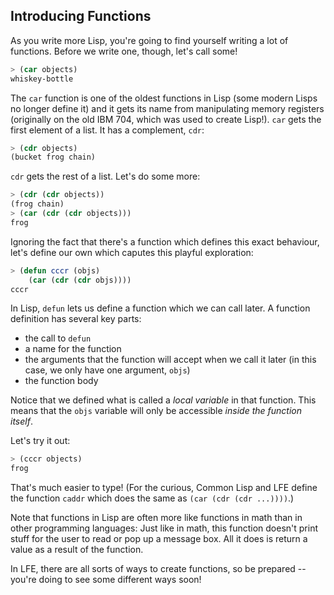 ## Introducing Functions

As you write more Lisp, you're going to find yourself writing a lot of functions. Before we write one, though, let's call some!

```lisp
> (car objects)
whiskey-bottle
```

The ``car`` function is one of the oldest functions in Lisp (some modern Lisps no longer define it) and it gets its name from manipulating memory registers (originally on the old IBM 704, which was used to create Lisp!). ``car`` gets the first element of a list. It has a complement, ``cdr``:

```lisp
> (cdr objects)
(bucket frog chain)
```

``cdr`` gets the rest of a list. Let's do some more:

```lisp
> (cdr (cdr objects))
(frog chain)
> (car (cdr (cdr objects)))
frog
```

Ignoring the fact that there's a function which defines this exact behaviour, let's define our own which caputes this playful exploration:

```lisp
> (defun cccr (objs)
    (car (cdr (cdr objs))))
cccr
```

In Lisp, ``defun`` lets us define a function which we can call later. A function definition has several key parts:

* the call to ``defun``
* a name for the function
* the arguments that the function will accept when we call it later (in this case, we only have one argument, ``objs``)
* the function body

Notice that we defined what is called a *local variable* in that function. This means that the ``objs`` variable will only be accessible *inside the function itself*.

Let's try it out:

```lisp
> (cccr objects)
frog
```

That's much easier to type! (For the curious, Common Lisp and LFE define the function ``caddr`` which does the same as ``(car (cdr (cdr ...))))``.)

Note that functions in Lisp are often more like functions in math than in other programming languages: Just like in math, this function doesn't print stuff for the user to read or pop up a message box. All it does is return a value as a result of the function.

In LFE, there are all sorts of ways to create functions, so be prepared -- you're doing to see some different ways soon!

